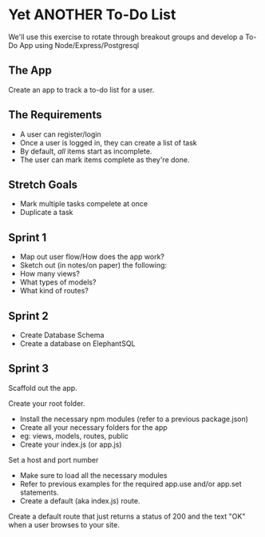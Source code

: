 # Yet ANOTHER To-Do List

We'll use this exercise to rotate through breakout groups and develop a To-Do App using Node/Express/Postgresql

## The App

Create an app to track a to-do list for a user. 

## The Requirements

* A user can register/login
* Once a user is logged in, they can create a list of task
* By default, _all_ items start as incomplete.  
* The user can mark items complete as they're done.

## Stretch Goals

* Mark multiple tasks compelete at once
* Duplicate a task

## Sprint 1

* Map out user flow/How does the app work?
* Sketch out (in notes/on paper) the following:
* How many views?
* What types of models?
* What kind of routes?

## Sprint 2

* Create Database Schema
* Create a database on ElephantSQL

## Sprint 3
Scaffold out the app.

Create your root folder.
* Install the necessary npm modules (refer to a previous package.json)
* Create all your necessary folders for the app
* eg: views, models, routes, public
* Create your index.js (or app.js)

Set a host and port number
* Make sure to load all the necessary modules
* Refer to previous examples for the required app.use and/or app.set statements.
* Create a default (aka index.js) route.

Create a default route that just returns a status of 200 and the text "OK" when a user browses to your site.